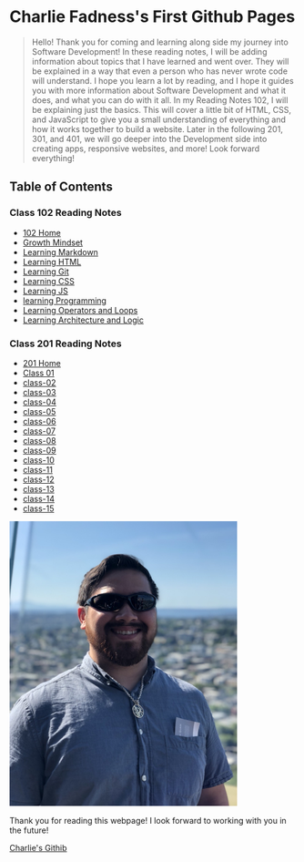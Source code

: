 
# Charlie Fadness's First Github Pages

> Hello! Thank you for coming and learning along side my journey into Software Development! In these reading notes, I will be adding information about topics that I have learned and went over. They will be explained in a way that even a person who has never wrote code will understand. I hope you learn a lot by reading, and I hope it guides you with more information about Software Development and what it does, and what you can do with it all. In my Reading Notes 102, I will be explaining just the basics. This will cover a little bit of HTML, CSS, and JavaScript to give you a small understanding of everything and how it works together to build a website. Later in the following 201, 301, and 401, we will go deeper into the Development side into creating apps, responsive websites, and more! Look forward everything!

## Table of Contents

### Class 102 Reading Notes

* [102 Home](https://fadnesscharlie.github.io/reading-notes/102)
* [Growth Mindset](/102/growth_mindset)
* [Learning Markdown](/102/learning_markdown)
* [Learning HTML](/102/learning_html)
* [Learning Git](/102/learning_git)
* [Learning CSS](/102/learning_css)
* [Learning JS](/102/learning_js)
* [learning Programming](/102/learning_programming)
* [Learning Operators and Loops](/102/learning_operators_and_loops)
* [Learning Architecture and Logic](/102/learning_arch_and_logic)

### Class 201 Reading Notes

* [201 Home](https://fadnesscharlie.github.io/reading-notes/201)
* [Class 01](/201/class-01)
* [class-02](/201/class-02)
* [class-03](/201/class-03)
* [class-04](/201/class-04)
* [class-05](/201/class-05)
* [class-06](/201/class-06)
* [class-07](/201/class-07)
* [class-08](/201/class-08)
* [class-09](/201/class-09)
* [class-10](/201/class-10)
* [class-11](/201/class-11)
* [class-12](/201/class-12)
* [class-13](/201/class-13)
* [class-14](/201/class-14)
* [class-15](/201/class-15)

<img src="../images/ProfilePic.jpg" width="400" height="500">

Thank you for reading this webpage! I look forward to working with you in the future!

[Charlie's Githib](https://github.com/fadnesscharlie)
